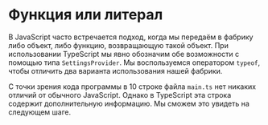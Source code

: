 # Функция или литерал

В JavaScript часто встречается подход, когда мы передаём в фабрику либо объект, либо функцию, возвращающую такой объект. При использовании TypeScript мы явно обозначим обе возможности с помощью типа `SettingsProvider`. Мы воспользуемся оператором `typeof`, чтобы отличить два варианта использования нашей фабрики.

С точки зрения кода программы в 10 строке файла `main.ts` нет никаких отличий от обычного JavaScript. Однако в TypeScript эта строка содержит дополнительную информацию. Мы сможем это увидеть на следующем шаге.
